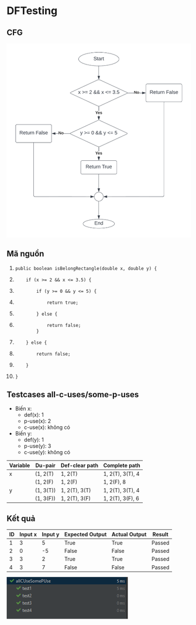 # DFTesting
## CFG
![](./src/main/resources/program.png)

## Mã nguồn
1.     public boolean isBelongRectangle(double x, double y) {
2.         if (x >= 2 && x <= 3.5) {
3.             if (y >= 0 && y <= 5) {
4.                 return true;
5.             } else {
6.                 return false;
               }
7.         } else {
8.             return false;
9.         }
10.     }

## Testcases all-c-uses/some-p-uses
- Biến x:
    - def(x): 1
    - p-use(x): 2
    - c-use(x): không có
- Biến y:
    - def(y): 1
    - p-use(y): 3
  - c-use(y): không có



| Variable | Du-pair   | Def-clear path | Complete path    |
|----------|-----------|----------------|------------------|
| x        | (1, 2(T)  | 1, 2(T)        | 1, 2(T), 3(T), 4 |
|          | (1, 2(F)  | 1, 2(F)        | 1, 2(F), 8       |
| y        | (1, 3(T)) | 1, 2(T), 3(T)  | 1, 2(T), 3(T), 4 |
|          | (1, 3(F)) | 1, 2(T), 3(F)  | 1, 2(T), 3(F), 6 |

## Kết quả
| ID | Input x | Input y | Expected Output | Actual Output | Result  |
|----|---------|---------|-----------------|---------------|---------|
| 1  | 3       | 5       | True            | True          | Passed  |
| 2  | 0       | -5      | False           | False         | Passed  |
| 3  | 3       | 2       | True            | True          | Passed  |
| 4  | 3       | 7       | False           | False         | Passed  |

 ![](src/main/resources/result.png)
